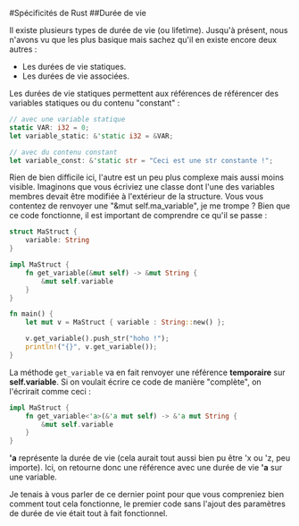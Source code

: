 #Spécificités de Rust
##Durée de vie

Il existe plusieurs types de durée de vie (ou lifetime). Jusqu'à présent, nous n'avons vu que les plus basique mais sachez qu'il en existe encore deux autres :

 * Les durées de vie statiques.
 * Les durées de vie associées.

Les durées de vie statiques permettent aux références de référencer des variables statiques ou du contenu "constant" :

```Rust
// avec une variable statique
static VAR: i32 = 0;
let variable_static: &'static i32 = &VAR;

// avec du contenu constant
let variable_const: &'static str = "Ceci est une str constante !";
```

Rien de bien difficile ici, l'autre est un peu plus complexe mais aussi moins visible. Imaginons que vous écriviez une classe dont l'une des variables membres devait être modifiée à l'extérieur de la structure. Vous vous contentez de renvoyer une "&mut self.ma_variable", je me trompe ? Bien que ce code fonctionne, il est important de comprendre ce qu'il se passe :

```Rust
struct MaStruct {
    variable: String
}

impl MaStruct {
    fn get_variable(&mut self) -> &mut String {
        &mut self.variable
    }
}

fn main() {
    let mut v = MaStruct { variable : String::new() };

    v.get_variable().push_str("hoho !");
    println!("{}", v.get_variable());
}
```

La méthode ``get_variable`` va en fait renvoyer une référence __temporaire__ sur __self.variable__. Si on voulait écrire ce code de manière "complète", on l'écrirait comme ceci :

```Rust
impl MaStruct {
    fn get_variable<'a>(&'a mut self) -> &'a mut String {
        &mut self.variable
    }
}
```

__'a__ représente la durée de vie (cela aurait tout aussi bien pu être 'x ou 'z, peu importe). Ici, on retourne donc une référence avec une durée de vie __'a__ sur une variable.

Je tenais à vous parler de ce dernier point pour que vous compreniez bien comment tout cela fonctionne, le premier code sans l'ajout des paramètres de durée de vie était tout à fait fonctionnel.
